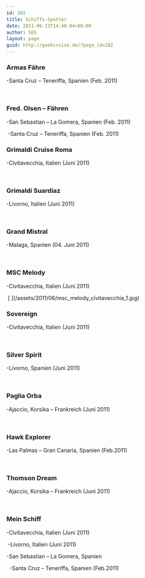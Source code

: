 ```yaml
---
id: 202
title: Schiffs-Spotter
date: 2011-06-13T14:40:04+00:00
author: SES
layout: page
guid: http://geekcruise.de/?page_id=202
---
```

### Armas Fähre

-Santa Cruz – Teneriffa, Spanien (Feb. 2011)

<img loading="lazy" src="/assets/2011/06/armas_teneriffa.jpg" alt="" title="Armas Fähre in Santa Cruz - Teneriffa"   class="alignnone size-full wp-image-221" srcset="/assets/2011/06/armas_teneriffa.jpg 606w, /assets/2011/06/armas_teneriffa-300x225.jpg 300w" sizes="(max-width: 606px) 85vw, 606px" />

### Fred. Olsen – Fähren

-San Sebastian – La Gomera, Spanien (Feb. 2011)

<img loading="lazy" src="/assets/2011/06/fred_olsen_la_gomera.jpg" alt="" title="Fred Olsen Fähre, San Sebastian - La Gomera"   class="alignnone size-full wp-image-222" srcset="/assets/2011/06/fred_olsen_la_gomera.jpg 606w, /assets/2011/06/fred_olsen_la_gomera-300x225.jpg 300w" sizes="(max-width: 606px) 85vw, 606px" />
-Santa Cruz – Teneriffa, Spanien (Feb. 2011)

<img loading="lazy" src="/assets/2011/06/fred_olsen_teneriffa.jpg" alt="" title="Fred Olsen Fähre, Santa Cruz - Teneriffa"   class="alignnone size-full wp-image-223" srcset="/assets/2011/06/fred_olsen_teneriffa.jpg 606w, /assets/2011/06/fred_olsen_teneriffa-300x225.jpg 300w" sizes="(max-width: 606px) 85vw, 606px" />

### Grimaldi Cruise Roma

-Civitavecchia, Italien (Juni 2011)

<img loading="lazy" src="/assets/2011/06/grimaldi_cruise_roma.jpg" alt="" title="Grimaldi Cruise Roma"   class="alignnone size-full wp-image-206" srcset="/assets/2011/06/grimaldi_cruise_roma.jpg 606w, /assets/2011/06/grimaldi_cruise_roma-300x225.jpg 300w" sizes="(max-width: 606px) 85vw, 606px" />

### Grimaldi Suardiaz

-Livorno, Italien (Juni 2011)

<img loading="lazy" src="/assets/2011/06/grimaldi_suardiaz.jpg" alt="" title="Grimaldi Suardiaz"   class="alignnone size-full wp-image-207" srcset="/assets/2011/06/grimaldi_suardiaz.jpg 606w, /assets/2011/06/grimaldi_suardiaz-300x225.jpg 300w" sizes="(max-width: 606px) 85vw, 606px" />

### Grand Mistral

-Malaga, Spanien (04. Juni 2011)

<img loading="lazy" src="/assets/2011/06/grand_mistral.jpg" alt="" title="Grand Mistral"   class="alignnone size-full wp-image-205" srcset="/assets/2011/06/grand_mistral.jpg 606w, /assets/2011/06/grand_mistral-300x212.jpg 300w" sizes="(max-width: 606px) 85vw, 606px" />

### MSC Melody

-Civitavecchia, Italien (Juni 2011)

<img loading="lazy" src="/assets/2011/06/msc_melody_civitavecchia_2.jpg" alt="" title="MSC Melody"   class="alignnone size-full wp-image-210" srcset="/assets/2011/06/msc_melody_civitavecchia_2.jpg 606w, /assets/2011/06/msc_melody_civitavecchia_2-300x225.jpg 300w" sizes="(max-width: 606px) 85vw, 606px" />
[
<img loading="lazy" src="/assets/2011/06/msc_melody_civitavecchia_1.jpg" alt="" title="MSC Melody"   class="alignnone size-full wp-image-209" srcset="/assets/2011/06/msc_melody_civitavecchia_1.jpg 606w, /assets/2011/06/msc_melody_civitavecchia_1-300x225.jpg 300w" sizes="(max-width: 606px) 85vw, 606px" />](/assets/2011/06/msc_melody_civitavecchia_1.jpg)

### Sovereign

-Civitavecchia, Italien (Juni 2011)

<img loading="lazy" src="/assets/2011/06/sovereign_civitavecchia.jpg" alt="" title="Sovereign"   class="alignnone size-full wp-image-231" srcset="/assets/2011/06/sovereign_civitavecchia.jpg 606w, /assets/2011/06/sovereign_civitavecchia-300x225.jpg 300w" sizes="(max-width: 606px) 85vw, 606px" />

### Silver Spirit

-Livorno, Spanien (Juni 2011)

<img loading="lazy" src="/assets/2011/06/silver_spirit_livorno_2.jpg" alt="" title="Silver Spirit"   class="alignnone size-full wp-image-213" srcset="/assets/2011/06/silver_spirit_livorno_2.jpg 606w, /assets/2011/06/silver_spirit_livorno_2-300x225.jpg 300w" sizes="(max-width: 606px) 85vw, 606px" />

<img loading="lazy" src="/assets/2011/06/silver_spirit_livorno_1.jpg" alt="" title="Silver Spirit"   class="alignnone size-full wp-image-212" srcset="/assets/2011/06/silver_spirit_livorno_1.jpg 606w, /assets/2011/06/silver_spirit_livorno_1-300x225.jpg 300w" sizes="(max-width: 606px) 85vw, 606px" />

### Paglia Orba

-Ajaccio, Korsika – Frankreich (Juni 2011)

<img loading="lazy" src="/assets/2011/06/sncm_Paglia_Orba.jpg" alt="" title="Paglia Orba"   class="alignnone size-full wp-image-214" srcset="/assets/2011/06/sncm_Paglia_Orba.jpg 606w, /assets/2011/06/sncm_Paglia_Orba-300x205.jpg 300w" sizes="(max-width: 606px) 85vw, 606px" />

### Hawk Explorer

-Las Palmas – Gran Canaria, Spanien (Feb.2011)

<img loading="lazy" src="/assets/2011/06/hawk_explorer_gran_canaria.jpg" alt="" title="Hawk Explorer, Las Palmas - Gran Canaria"   class="alignnone size-full wp-image-224" srcset="/assets/2011/06/hawk_explorer_gran_canaria.jpg 606w, /assets/2011/06/hawk_explorer_gran_canaria-300x225.jpg 300w" sizes="(max-width: 606px) 85vw, 606px" />

### Thomson Dream
-Ajaccio, Korsika – Frankreich (Juni 2011)

<img loading="lazy" src="/assets/2011/06/thomson_dream_ajaccio.jpg" alt="" title="Thomson Dream "   class="alignnone size-full wp-image-215" srcset="/assets/2011/06/thomson_dream_ajaccio.jpg 606w, /assets/2011/06/thomson_dream_ajaccio-300x225.jpg 300w" sizes="(max-width: 606px) 85vw, 606px" />

### Mein Schiff

-Civitavecchia, Italien (Juni 2011)

<img loading="lazy" src="/assets/2011/06/mein_schiff_civitavecchia.jpg" alt="" title="Mein Schiff"   class="alignnone size-full wp-image-208" srcset="/assets/2011/06/mein_schiff_civitavecchia.jpg 606w, /assets/2011/06/mein_schiff_civitavecchia-300x225.jpg 300w" sizes="(max-width: 606px) 85vw, 606px" />
-Livorno, Italien (Juni 2011)

-San Sebastian – La Gomera, Spanien

<img loading="lazy" src="/assets/2011/06/mein_schiff_la_gomera.jpg" alt="" title="Mein Schiff, San Sebastian - La Gomera"   class="alignnone size-full wp-image-226" srcset="/assets/2011/06/mein_schiff_la_gomera.jpg 606w, /assets/2011/06/mein_schiff_la_gomera-300x225.jpg 300w" sizes="(max-width: 606px) 85vw, 606px" />

<img loading="lazy" src="/assets/2011/06/mein_schiff_la_gomera_1.jpg" alt="" title="Mein Schiff, San Sebastian - La Gomera"   class="alignnone size-full wp-image-227" srcset="/assets/2011/06/mein_schiff_la_gomera_1.jpg 606w, /assets/2011/06/mein_schiff_la_gomera_1-300x225.jpg 300w" sizes="(max-width: 606px) 85vw, 606px" />
-Santa Cruz – Teneriffa, Spanien (Feb.2011)

<img loading="lazy" src="/assets/2011/06/mein_schiff_teneriffa.jpg" alt="" title="Mein Schiff, Santa Cruz - Teneriffa"   class="alignnone size-full wp-image-228" srcset="/assets/2011/06/mein_schiff_teneriffa.jpg 606w, /assets/2011/06/mein_schiff_teneriffa-300x225.jpg 300w" sizes="(max-width: 606px) 85vw, 606px" />

<img loading="lazy" src="/assets/2011/06/mein_schiff_teneriffa_1.jpg" alt="" title="Mein Schiff, Santa Cruz - Teneriffa"   class="alignnone size-full wp-image-229" srcset="/assets/2011/06/mein_schiff_teneriffa_1.jpg 606w, /assets/2011/06/mein_schiff_teneriffa_1-300x225.jpg 300w" sizes="(max-width: 606px) 85vw, 606px" />

<img loading="lazy" src="/assets/2011/06/mein_schiff_teneriffa_2.jpg" alt="" title="Mein Schiff, Santa Cruz - Teneriffa"   class="alignnone size-full wp-image-230" srcset="/assets/2011/06/mein_schiff_teneriffa_2.jpg 606w, /assets/2011/06/mein_schiff_teneriffa_2-300x225.jpg 300w" sizes="(max-width: 606px) 85vw, 606px" />
